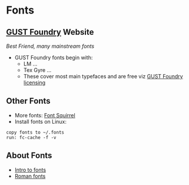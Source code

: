 # Fonts

## [GUST Foundry](http://www.gust.org.pl/projects/e-foundry) Website
*Best Friend, many mainstream fonts*

- GUST Foundry fonts begin with:
  - LM ...
  - Tex Gyre ...
  - These cover most main typefaces and are free viz [GUST Foundry licensing](http://www.gust.org.pl/fonts/licenses/GUST-FONT-LICENSE.txt)

## Other Fonts
- More fonts: [Font Squirrel](https://www.fontsquirrel.com)
- Install fonts on Linux:

```console
copy fonts to ~/.fonts
run: fc-cache -f -v
```

## About Fonts
- [Intro to fonts](https://drive.google.com/file/d/0BwTdjnieHEEndkR3OFZjdVJ0QWM/view)
- [Roman fonts](https://drive.google.com/file/d/0BwTdjnieHEEnNjF3RktZbmhiaTg/view)
